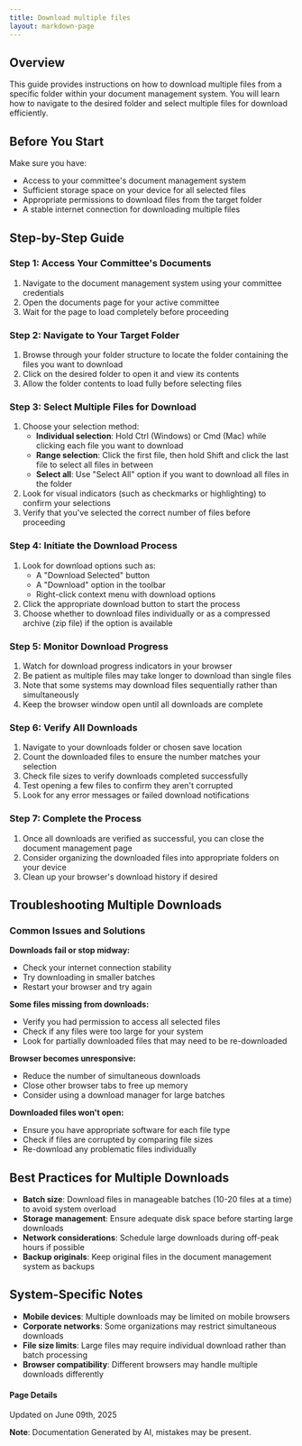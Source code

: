```yaml
---
title: Download multiple files
layout: markdown-page
---
```

## Overview

This guide provides instructions on how to download multiple files from a specific folder within your document management system. You will learn how to navigate to the desired folder and select multiple files for download efficiently.

## Before You Start

Make sure you have:
- Access to your committee's document management system
- Sufficient storage space on your device for all selected files
- Appropriate permissions to download files from the target folder
- A stable internet connection for downloading multiple files

## Step-by-Step Guide

### Step 1: Access Your Committee's Documents
1. Navigate to the document management system using your committee credentials
2. Open the documents page for your active committee
3. Wait for the page to load completely before proceeding

### Step 2: Navigate to Your Target Folder
1. Browse through your folder structure to locate the folder containing the files you want to download
2. Click on the desired folder to open it and view its contents
3. Allow the folder contents to load fully before selecting files

### Step 3: Select Multiple Files for Download
1. Choose your selection method:
   - **Individual selection**: Hold Ctrl (Windows) or Cmd (Mac) while clicking each file you want to download
   - **Range selection**: Click the first file, then hold Shift and click the last file to select all files in between
   - **Select all**: Use "Select All" option if you want to download all files in the folder
2. Look for visual indicators (such as checkmarks or highlighting) to confirm your selections
3. Verify that you've selected the correct number of files before proceeding

### Step 4: Initiate the Download Process
1. Look for download options such as:
   - A "Download Selected" button
   - A "Download" option in the toolbar
   - Right-click context menu with download options
2. Click the appropriate download button to start the process
3. Choose whether to download files individually or as a compressed archive (zip file) if the option is available

### Step 5: Monitor Download Progress
1. Watch for download progress indicators in your browser
2. Be patient as multiple files may take longer to download than single files
3. Note that some systems may download files sequentially rather than simultaneously
4. Keep the browser window open until all downloads are complete

### Step 6: Verify All Downloads
1. Navigate to your downloads folder or chosen save location
2. Count the downloaded files to ensure the number matches your selection
3. Check file sizes to verify downloads completed successfully
4. Test opening a few files to confirm they aren't corrupted
5. Look for any error messages or failed download notifications

### Step 7: Complete the Process
1. Once all downloads are verified as successful, you can close the document management page
2. Consider organizing the downloaded files into appropriate folders on your device
3. Clean up your browser's download history if desired

## Troubleshooting Multiple Downloads

### Common Issues and Solutions

**Downloads fail or stop midway:**
- Check your internet connection stability
- Try downloading in smaller batches
- Restart your browser and try again

**Some files missing from downloads:**
- Verify you had permission to access all selected files
- Check if any files were too large for your system
- Look for partially downloaded files that may need to be re-downloaded

**Browser becomes unresponsive:**
- Reduce the number of simultaneous downloads
- Close other browser tabs to free up memory
- Consider using a download manager for large batches

**Downloaded files won't open:**
- Ensure you have appropriate software for each file type
- Check if files are corrupted by comparing file sizes
- Re-download any problematic files individually

## Best Practices for Multiple Downloads

- **Batch size**: Download files in manageable batches (10-20 files at a time) to avoid system overload
- **Storage management**: Ensure adequate disk space before starting large downloads
- **Network considerations**: Schedule large downloads during off-peak hours if possible
- **Backup originals**: Keep original files in the document management system as backups

## System-Specific Notes

- **Mobile devices**: Multiple downloads may be limited on mobile browsers
- **Corporate networks**: Some organizations may restrict simultaneous downloads
- **File size limits**: Large files may require individual download rather than batch processing
- **Browser compatibility**: Different browsers may handle multiple downloads differently

#### Page Details
Updated on June 09th, 2025

**Note**: Documentation Generated by AI, mistakes may be present.